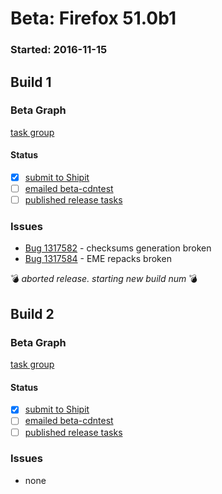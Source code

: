 # Beta: Firefox 51.0b1

### Started: 2016-11-15

## Build 1

### Beta Graph
[task group](https://tools.taskcluster.net/push-inspector/#/uqUkVnzyRTuFOXnkHkVMMQ)


#### Status
- [x] [submit to Shipit](https://wiki.mozilla.org/Release:Release_Automation_on_Mercurial:Starting_a_Release#Submit_to_Ship_It)
- [ ] [emailed beta-cdntest](../how-tos/relpro.md#1-email-drivers-re-release-live-on-test-channel)
- [ ] [published release tasks](../how-tos/relpro.md#3-publish-release)

### Issues
- [Bug 1317582](https://bugzil.la/1317582) - checksums generation broken
- [Bug 1317584](https://bugzil.la/1317584) - EME repacks broken

:bomb: _aborted release. starting new build num_ :bomb:

## Build 2

### Beta Graph
[task group](https://tools.taskcluster.net/push-inspector/#/CZTtgZgzRQ2LaxxIvwobHQ)


#### Status
- [x] [submit to Shipit](https://wiki.mozilla.org/Release:Release_Automation_on_Mercurial:Starting_a_Release#Submit_to_Ship_It)
- [ ] [emailed beta-cdntest](../how-tos/relpro.md#1-email-drivers-re-release-live-on-test-channel)
- [ ] [published release tasks](../how-tos/relpro.md#3-publish-release)

### Issues
- none


